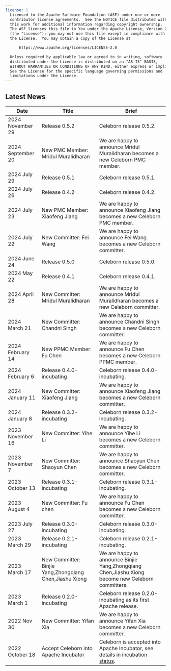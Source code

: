 ```yaml
---
license: |
  Licensed to the Apache Software Foundation (ASF) under one or more
  contributor license agreements.  See the NOTICE file distributed with
  this work for additional information regarding copyright ownership.
  The ASF licenses this file to You under the Apache License, Version 2.0
  (the "License"); you may not use this file except in compliance with
  the License.  You may obtain a copy of the License at

      https://www.apache.org/licenses/LICENSE-2.0

  Unless required by applicable law or agreed to in writing, software
  distributed under the License is distributed on an "AS IS" BASIS,
  WITHOUT WARRANTIES OR CONDITIONS OF ANY KIND, either express or implied.
  See the License for the specific language governing permissions and
  limitations under the License.
---
```


## Latest News

| Date              | Title                                                   | Brief                                                                                                                           |
|-------------------|---------------------------------------------------------|---------------------------------------------------------------------------------------------------------------------------------|
| 2024 November 29  | Release 0.5.2                                           | Celeborn release 0.5.2.                                                                                                         |
| 2024 September 20 | New PMC Member: Mridul Muralidharan                     | We are happy to announce Mridul Muralidharan becomes a new Celeborn PMC member.                                                 |
| 2024 July 29      | Release 0.5.1                                           | Celeborn release 0.5.1.                                                                                                         |
| 2024 July 26      | Release 0.4.2                                           | Celeborn release 0.4.2.                                                                                                         |
| 2024 July 23      | New PMC Member:  Xiaofeng Jiang                         | We are happy to announce Xiaofeng Jiang becomes a new Celeborn PMC member.                                                      |
| 2024 July 22      | New Committer: Fei Wang                                 | We are happy to announce Fei Wang becomes a new Celeborn committer.                                                             |
| 2024 June 24      | Release 0.5.0                                           | Celeborn release 0.5.0.                                                                                                         |
| 2024 May 22       | Release 0.4.1                                           | Celeborn release 0.4.1.                                                                                                         |
| 2024 April 28     | New Committer: Mridul Muralidharan                      | We are happy to announce Mridul Muralidharan becomes a new Celeborn committer.                                                  |
| 2024 March 21     | New Committer: Chandni Singh                            | We are happy to announce Chandni Singh becomes a new Celeborn committer.                                                        |
| 2024 February 14  | New PPMC Member: Fu Chen                                | We are happy to announce Fu Chen becomes a new Celeborn PPMC member.                                                            |
| 2024 February 6   | Release 0.4.0-incubating                                | Celeborn release 0.4.0-incubating.                                                                                              |
| 2024 January 11   | New Committer: Xiaofeng Jiang                           | We are happy to announce Xiaofeng Jiang becomes a new Celeborn committer.                                                       |
| 2024 January 8    | Release 0.3.2-incubating                                | Celeborn release 0.3.2-incubating.                                                                                              |
| 2023 November 16  | New Committer: Yihe Li                                  | We are happy to announce Yihe Li becomes a new Celeborn committer.                                                              |
| 2023 November 7   | New Committer: Shaoyun Chen                             | We are happy to announce Shaoyun Chen becomes a new Celeborn committer.                                                         |
| 2023 October 13   | Release 0.3.1-incubating                                | Celeborn release 0.3.1-incubating.                                                                                              |
| 2023 August 4     | New Committer: Fu chen                                  | We are happy to announce Fu Chen becomes a new Celeborn committer.                                                              |
| 2023 July 27      | Release 0.3.0-incubating                                | Celeborn release 0.3.0-incubating.                                                                                              |
| 2023 March 29     | Release 0.2.1-incubating                                | Celeborn release 0.2.1-incubating.                                                                                              |
| 2023 March 17     | New Committer: Binjie Yang,Zhongqiang Chen,Jiashu Xiong | We are happy to announce Binjie Yang,Zhongqiang Chen,Jiashu Xiong become new Celeborn committers.                               |
| 2023 March 1      | Release 0.2.0-incubating                                | Celeborn release 0.2.0-incubating as its first Apache release.                                                                  |
| 2022 Nov 30       | New Committer: Yifan Xia                                | We are happy to announce Yifan Xia becomes a new Celeborn committer.                                                            |
| 2022 October 18   | Accept Celeborn into Apache Incubator                   | Celeborn is accepted into Apache Incubator, see details in incubation [status](https://incubator.apache.org/projects/celeborn). |
